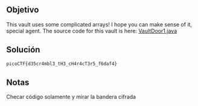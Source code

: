 ## Objetivo
This vault uses some complicated arrays! I hope you can make sense of it, special agent. The source code for this vault is here: [VaultDoor1.java](https://jupiter.challenges.picoctf.org/static/87e103a8db01087de9ccf5a7a022ddf8/VaultDoor1.java)
## Solución
```bash
picoCTF{d35cr4mbl3_tH3_cH4r4cT3r5_f6daf4}
```
## Notas
Checar código solamente y mirar la bandera cifrada